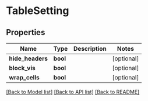 # TableSetting

## Properties
Name | Type | Description | Notes
------------ | ------------- | ------------- | -------------
**hide_headers** | **bool** |  | [optional] 
**block_vis** | **bool** |  | [optional] 
**wrap_cells** | **bool** |  | [optional] 

[[Back to Model list]](../README.md#documentation-for-models) [[Back to API list]](../README.md#documentation-for-api-endpoints) [[Back to README]](../README.md)

